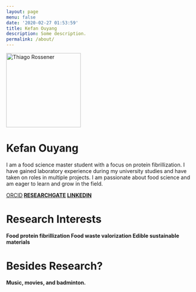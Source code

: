 ```yaml
---
layout: page
menu: false
date: '2020-02-27 01:53:59'
title: Kefan Ouyang
description: Some description.
permalink: /about/
---
```


<img class="img-rounded" src="/assets/img/uploads/profile.png" alt="Thiago Rossener" width="200">

# Kefan Ouyang

I am a food science master student with a focus on protein fibrillization. I have gained laboratory experience during my university studies and have taken on roles in multiple projects. I am passionate about food science and am eager to learn and grow in the field.

[ORCID<strong>](https://orcid.org/0000-0001-9095-6230)  [RESEARCHGATE<strong>](https://www.researchgate.net/profile/Kefan-Ouyang-2)  [LINKEDIN<strong>](https://www.linkedin.com/in/%E5%8F%AF%E5%87%A1-%E6%AC%A7%E9%98%B3-030a54272/)

# Research Interests

Food protein fibrillization
Food waste valorization
Edible sustainable materials

# Besides Research?

Music, movies, and badminton.
